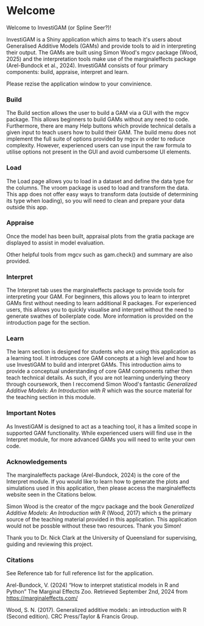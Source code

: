 # Welcome

Welcome to InvestiGAM (or Spline Seer?)!

InvestiGAM is a Shiny application which aims to teach it's users about Generalised Additive Models (GAMs) and provide tools to aid in interpreting their output. The GAMs are built using Simon Wood's mgcv package (Wood, 2025) and the interpretation tools make use of the marginaleffects package (Arel-Bundock et al., 2024). InvestiGAM consists of four primary components: build, appraise, interpret and learn.

Please rezise the application window to your convinience.

### Build

The Build section allows the user to build a GAM via a GUI with the mgcv package. This allows beginners to build GAMs without any need to code. Furthermore, there are many Help buttons which provide technical details a given input to teach users how to build their GAM. The build menu does not implement the full suite of options provided by mgcv in order to reduce complexity. However, experienced users can use input the raw formula to utilise options not present in the GUI and avoid cumbersome UI elements.

### Load

The Load page allows you to load in a dataset and define the data type for the columns. The vroom package is used to load and transform the data. This app does not offer easy ways to transform data (outside of determining its type when loading), so you will need to clean and prepare your data outside this app.

### Appraise

Once the model has been built, appraisal plots from the gratia package are displayed to assist in model evaluation. 

Other helpful tools from mgcv such as gam.check() and summary are also provided.

### Interpret

The Interpret tab uses the marginaleffects package to provide tools for interpreting your GAM. For beginners, this allows you to learn to interpret GAMs first without needing to learn additional R packages. For experienced users, this allows you to quickly visualise and interpret without the need to generate swathes of boilerplate code. More information is provided on the introduction page for the section.

### Learn

The learn section is designed for students who are using this application as a learning tool. It introduces core GAM concepts at a high level and how to use InvestiGAM to build and interpret GAMs. This introduction aims to provide a conceptual understanding of core GAM components rather then teach technical details. As such, if you are not learning underlying theory through coursework, then I reccomend Simon Wood's fantastic _Generalized Additive Models: An Introduction with R_ which was the source material for the teaching section in this module.

### Important Notes

As InvestiGAM is designed to act as a teaching tool, it has a limited scope in supported GAM functionality. While experienced users wiill find use in the Interpret module, for more advanced GAMs you will need to write your own code.

### Acknowledgements


The marginaleffects package (Arel-Bundock, 2024) is the core of the Interpret module. If you would like to learn how to generate the plots and simulations used in this application, then please access the marginaleffects website seen in the Citations below.

Simon Wood is the creator of the mgcv package and the book  _Generalized Additive Models: An Introduction with R_ (Wood, 2017) which s the primary source of the teaching material provided in this application. This application would not be possble without these two resources. Thank you Simon!

Thank you to Dr. Nick Clark at the University of Queensland for supervising, guiding and reviewing this project.

### Citations

See Reference tab for full reference list for the application.

Arel-Bundock, V. (2024) “How to interpret statistical models in R and Python” The Marginal Effects Zoo. Retrieved September 2nd, 2024 from https://marginaleffects.com/

Wood, S. N. (2017). Generalized additive models : an introduction with R (Second edition). CRC 	Press/Taylor & Francis Group.
